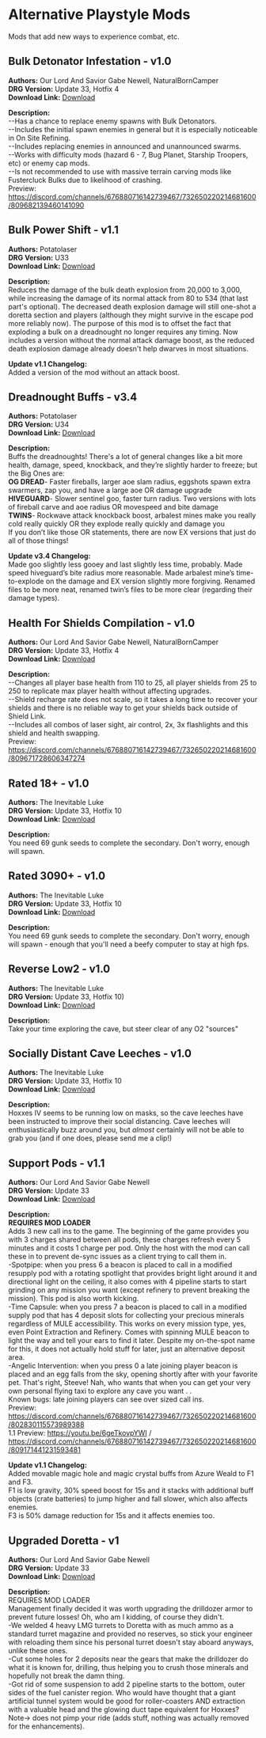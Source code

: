 # Alternative Playstyle Mods

Mods that add new ways to experience combat, etc.

<!-- mod list -->

## Bulk Detonator Infestation - v1.0
**Authors:** Our Lord And Savior Gabe Newell, NaturalBornCamper  
**DRG Version:** Update 33, Hotfix 4  
**Download Link:** [Download](https://github.com/ArcticEcho/DRG-Mods/raw/1419907276d205c78b48bc123874111edf812440/Gameplay/Gamemodes/Alternative%20playstyles/Bulk%20Detonator%20Infestation%20-%20V1.0%20_P.pak)  

**Description:**  
--Has a chance to replace enemy spawns with Bulk Detonators.  
--Includes the initial spawn enemies in general but it is especially noticeable in On Site Refining.  
--Includes replacing enemies in announced and unannounced swarms.    
--Works with difficulty mods (hazard 6 - 7, Bug Planet, Starship Troopers, etc) or enemy cap mods.  
--Is not recommended to use with massive terrain carving mods like Fustercluck Bulks due to likelihood of crashing.  
Preview: https://discord.com/channels/676880716142739467/732650220214681600/809682139460141090

## Bulk Power Shift - v1.1
**Authors:** Potatolaser  
**DRG Version:** U33  
**Download Link:** [Download](https://github.com/ArcticEcho/DRG-Mods/raw/c6b296a445a7f5e59d695a190cad5b991261e721/Gameplay/Gamemodes/Alternative%20playstyles/Bulk%20Power%20Shift%20-%20V1.1.zip)  

**Description:**  
Reduces the damage of the bulk death explosion from 20,000 to 3,000, while increasing the damage of its normal attack from 80 to 534 (that last part's optional). The decreased death explosion damage will still one-shot a doretta section and players (although they might survive in the escape pod more reliably now). The purpose of this mod is to offset the fact that exploding a bulk on a dreadnought no longer requires any timing. Now includes a version without the normal attack damage boost, as the reduced death explosion damage already doesn't help dwarves in most situations.

**Update v1.1 Changelog:**  
Added a version of the mod without an attack boost.

## Dreadnought Buffs - v3.4
**Authors:** Potatolaser  
**DRG Version:** U34  
**Download Link:** [Download](https://github.com/ArcticEcho/DRG-Mods/raw/4695eef5c047583c4b08981a1ad46930d41dcfee/Gameplay/Gamemodes/Alternative%20playstyles/Dreadnought%20Buffs%20-%20V3.4.zip)  

**Description:**  
Buffs the dreadnoughts! There's a lot of general changes like a bit more health, damage, speed, knockback, and they’re slightly harder to freeze; but the Big Ones are:  
**OG DREAD**- Faster fireballs, larger aoe slam radius, eggshots spawn extra swarmers, zap you, and have a large aoe OR damage upgrade  
**HIVEGUARD**- Slower sentinel goo, faster turn radius. Two versions with lots of fireball carve and aoe radius OR movespeed and bite damage  
**TWINS**- Rockwave attack knockback boost, arbalest mines make you really cold really quickly OR they explode really quickly and damage you  
    If you don’t like those OR statements, there are now EX versions that just do all of those things!

**Update v3.4 Changelog:**  
Made goo slightly less gooey and last slightly less time, probably. Made speed hiveguard’s bite radius more reasonable. Made arbalest mine’s time-to-explode on the damage and EX version slightly more forgiving. Renamed files to be more neat, renamed twin’s files to be more clear (regarding their damage types).

## Health For Shields Compilation - v1.0
**Authors:** Our Lord And Savior Gabe Newell, NaturalBornCamper  
**DRG Version:** Update 33, Hotfix 4  
**Download Link:** [Download](https://github.com/ArcticEcho/DRG-Mods/raw/cb43fc479167ce410a2cec62d1e9444e9aba80a9/Gameplay/Gamemodes/Alternative%20playstyles/Health%20For%20Shields%20Compilation%20-%20V1.0.zip)  

**Description:**  
--Changes all player base health from 110 to 25, all player shields from 25 to 250 to replicate max player health without affecting upgrades.  
--Shield recharge rate does not scale, so it takes a long time to recover your shields and there is no reliable way to get your shields back outside of Shield Link.  
--Includes all combos of laser sight, air control, 2x, 3x flashlights and this shield and health swapping.  
Preview: https://discord.com/channels/676880716142739467/732650220214681600/809671728606347274

## Rated 18+ - v1.0
**Authors:** The Inevitable Luke  
**DRG Version:** Update 33, Hotfix 10  
**Download Link:** [Download](https://github.com/ArcticEcho/DRG-Mods/raw/e807e9956b4eb1685558371d32fac8b66ac85c1b/Gameplay/Gamemodes/Alternative%20playstyles/Rated%2018%2B%20-%20V1.0%20_P.pak)  

**Description:**  
You need 69 gunk seeds to complete the secondary. Don't worry, enough will spawn.

## Rated 3090+ - v1.0
**Authors:** The Inevitable Luke  
**DRG Version:** Update 33, Hotfix 10  
**Download Link:** [Download](https://github.com/ArcticEcho/DRG-Mods/raw/c03021fd52e47972dfaa565c6c4c061ef8b867fc/Gameplay/Gamemodes/Alternative%20playstyles/Rated%203090%2B%20-%20V1.0%20_P.pak)  

**Description:**  
You need 69 gunk seeds to complete the secondary. Don't worry, enough will spawn - enough that you'll need a beefy computer to stay at high fps.

## Reverse Low2 - v1.0
**Authors:** The Inevitable Luke  
**DRG Version:** Update 33, Hotfix 10)  
**Download Link:** [Download](https://github.com/ArcticEcho/DRG-Mods/raw/836bda9e1c8ad74f8468cad8a882569f4bb59673/Gameplay/Gamemodes/Alternative%20playstyles/Reverse%20Low2%20-%20V1.0%20_P.pak)  

**Description:**  
Take your time exploring the cave, but steer clear of any O2 "sources"

## Socially Distant Cave Leeches - v1.0
**Authors:** The Inevitable Luke  
**DRG Version:** Update 33, Hotfix 10  
**Download Link:** [Download](https://github.com/ArcticEcho/DRG-Mods/raw/a0edc22dce3185b15ad29204da2d538d768ac508/Gameplay/Gamemodes/Alternative%20playstyles/Socially%20Distant%20Cave%20Leeches%20-%20V1.0%20_P.pak)  

**Description:**  
Hoxxes IV seems to be running low on masks, so the cave leeches have been instructed to improve their social distancing. Cave leeches will enthusiastically buzz around you, but *almost* certainly will not be able to grab you (and if one does, please send me a clip!)

## Support Pods - v1.1
**Authors:** Our Lord And Savior Gabe Newell  
**DRG Version:** Update 33  
**Download Link:** [Download](https://github.com/ArcticEcho/DRG-Mods/raw/4cc16cdb57ec25575f71f4c74b6e608e89ce69ab/Gameplay/Gamemodes/Alternative%20playstyles/Support%20Pods%20-%20V1.1%20_P.pak)  

**Description:**  
**REQUIRES MOD LOADER**  
Adds 3 new call ins to the game. The beginning of the game provides you with 3 charges shared between all pods, these charges refresh every 5 minutes and it costs 1 charge per pod. Only the host with the mod can call these in to prevent de-sync issues as a client trying to call them in.  
-Spotpipe: when you press 6 a beacon is placed to call in a modified resupply pod with a rotating spotlight that provides bright light around it and directional light on the ceiling, it also comes with 4 pipeline starts to start grinding on any mission you want (except refinery to prevent breaking the mission). This pod is also worth kicking.  
-Time Capsule: when you press 7 a beacon is placed to call in a modified supply pod that has 4 deposit slots for collecting your precious minerals regardless of MULE accessibility. This works on every mission type, yes, even Point Extraction and Refinery. Comes with spinning MULE beacon to light the way and tell your ears to find it later. Despite my on-the-spot name for this, it does not actually hold stuff for later, just an alternative deposit area.  
-Angelic Intervention: when you press 0 a late joining player beacon is placed and an egg falls from the sky, opening shortly after with your favorite pet. That's right, Steeve! Nah, who wants that when you can get your very own personal flying taxi to explore any cave you want . .  
Known bugs: late joining players can see over sized call ins.  
Preview: https://discord.com/channels/676880716142739467/732650220214681600/802830115573989388  
1.1 Preview: https://youtu.be/6geTkovpYWI / https://discord.com/channels/676880716142739467/732650220214681600/809171441231593481

**Update v1.1 Changelog:**  
Added movable magic hole and magic crystal buffs from Azure Weald to F1 and F3.  
F1 is low gravity, 30% speed boost for 15s and it stacks with additional buff objects (crate batteries) to jump higher and fall slower, which also affects enemies.  
F3 is 50% damage reduction for 15s and it affects enemies too.

## Upgraded Doretta - v1
**Authors:** Our Lord And Savior Gabe Newell  
**DRG Version:** Update 33  
**Download Link:** [Download](https://github.com/ArcticEcho/DRG-Mods/raw/ef646ed72ccfef8de9aa1d3e2c98f430c9a48cdb/Gameplay/Gamemodes/Alternative%20playstyles/Upgraded%20Doretta%20-%20V1%20_P.pak)  

**Description:**  
REQUIRES MOD LOADER  
Management finally decided it was worth upgrading the drilldozer armor to prevent future losses!  Oh, who am I kidding, of course they didn't.  
-We welded 4 heavy LMG turrets to Doretta with as much ammo as a standard turret magazine and provided no reserves, so stick your engineer with reloading them since his personal turret doesn't stay aboard anyways, unlike these ones.  
-Cut some holes for 2 deposits near the gears that make the drilldozer do what it is known for, drilling, thus helping you to crush those minerals and hopefully not break the damn thing.  
-Got rid of some suspension to add 2 pipeline starts to the bottom, outer sides of the fuel canister region.  Who would have thought that a giant artificial tunnel system would be good for roller-coasters AND extraction with a valuable head and the glowing duct tape equivalent for Hoxxes?  
Note-> does not pimp your ride (adds stuff, nothing was actually removed for the enhancements).